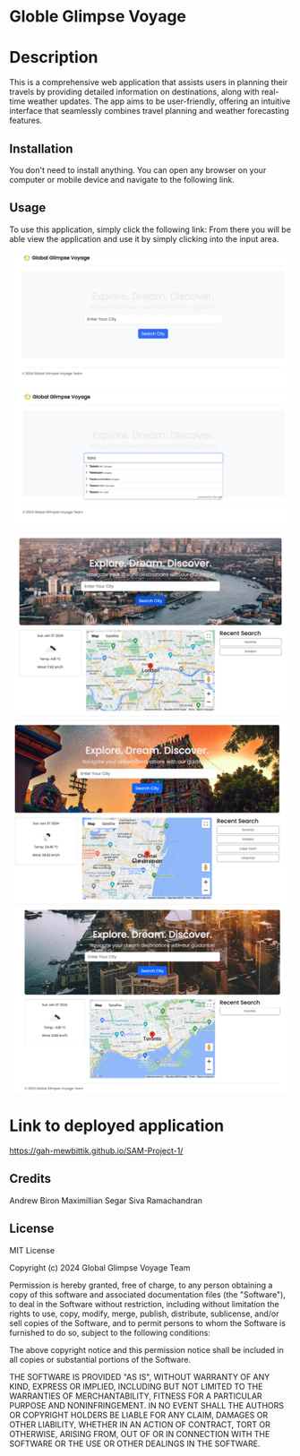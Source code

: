 # Globle Glimpse Voyage

# Description

This is a comprehensive web application that assists users in planning their travels by providing detailed information on destinations, 
along with real-time weather updates. The app aims to be user-friendly, offering an intuitive interface that seamlessly combines travel 
planning and weather forecasting features.


## Installation

You don't need to install anything. You can open any browser on your computer or mobile device and navigate to the following link.

## Usage

To use this application, simply click the following link: 
From there you will be able view the application and use it by simply clicking into the input area.   

![Initial Page](assets/images/initialPage.png)
![Auto Complete](assets/images/googleAutoComplete.png)
![London Weather](assets/images/weatherLondon.png)
![Unsplash image](assets/images/unsplashImageChange.png)
![Final page](assets/images/weatherMapRecentSearch.png)


# Link to deployed application

https://gah-mewbittik.github.io/SAM-Project-1/

## Credits

Andrew Biron
Maximillian Segar
Siva Ramachandran

## License

MIT License

Copyright (c) 2024 Global Glimpse Voyage Team

Permission is hereby granted, free of charge, to any person obtaining a copy of this software and associated documentation files (the "Software"), to deal in the Software without restriction, including without limitation the rights to use, copy, modify, merge, publish, distribute, sublicense, and/or sell copies of the Software, and to permit persons to whom the Software is furnished to do so, subject to the following conditions:

The above copyright notice and this permission notice shall be included in all copies or substantial portions of the Software.

THE SOFTWARE IS PROVIDED "AS IS", WITHOUT WARRANTY OF ANY KIND, EXPRESS OR IMPLIED, INCLUDING BUT NOT LIMITED TO THE WARRANTIES OF MERCHANTABILITY, FITNESS FOR A PARTICULAR PURPOSE AND NONINFRINGEMENT. IN NO EVENT SHALL THE AUTHORS OR COPYRIGHT HOLDERS BE LIABLE FOR ANY CLAIM, DAMAGES OR OTHER LIABILITY, WHETHER IN AN ACTION OF CONTRACT, TORT OR OTHERWISE, ARISING FROM, OUT OF OR IN CONNECTION WITH THE SOFTWARE OR THE USE OR OTHER DEALINGS IN THE SOFTWARE.
